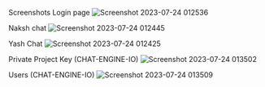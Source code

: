 Screenshots
Login page
![Screenshot 2023-07-24 012536](https://github.com/yashtekavade/nodejs-react-chat/assets/92518186/a2d576bb-1005-45d1-9019-0e73439863c0)

Naksh chat
![Screenshot 2023-07-24 012445](https://github.com/yashtekavade/nodejs-react-chat/assets/92518186/4d633158-2f7c-4a32-a6dd-9c0044dbd421)

Yash Chat
![Screenshot 2023-07-24 012425](https://github.com/yashtekavade/nodejs-react-chat/assets/92518186/71a5025b-4120-48dc-839e-435eeec90c30)

Private Project Key (CHAT-ENGINE-IO)
![Screenshot 2023-07-24 013502](https://github.com/yashtekavade/nodejs-react-chat/assets/92518186/b97490a7-5ce0-436d-8fc7-9f8699655cca)

Users (CHAT-ENGINE-IO)
![Screenshot 2023-07-24 013509](https://github.com/yashtekavade/nodejs-react-chat/assets/92518186/a5c15bc0-5cbe-4af7-bade-64814e73a098)

